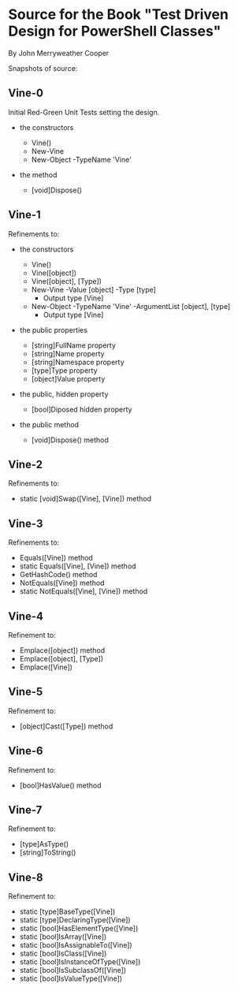 # Source for the Book "Test Driven Design for PowerShell Classes"

By John Merryweather Cooper

Snapshots of source:

## Vine-0

Initial Red-Green Unit Tests setting the design.

* the constructors

  * Vine()
  * New-Vine
  * New-Object -TypeName 'Vine'

* the method
  * [void]Dispose()

## Vine-1

Refinements to:

* the constructors

  * Vine()
  * Vine([object])
  * Vine([object], [Type])
  * New-Vine -Value [object] -Type [type]
    * Output type [Vine]
  * New-Object -TypeName 'Vine' -ArgumentList [object], [type]
    * Output type [Vine]

* the public properties

  * [string]FullName property
  * [string]Name property
  * [string]Namespace property
  * [type]Type property
  * [object]Value property

* the public, hidden property
  * [bool]Diposed hidden property

* the public method
  * [void]Dispose() method

## Vine-2

Refinements to:

* static [void]Swap([Vine], [Vine]) method

## Vine-3

Refinements to:

* Equals([Vine]) method
* static Equals([Vine], [Vine]) method
* GetHashCode() method
* NotEquals([Vine]) method
* static NotEquals([Vine], [Vine]) method

## Vine-4

Refinement to:

* Emplace([object]) method
* Emplace([object], [Type])
* Emplace([Vine])

## Vine-5

Refinement to:

* [object]Cast([Type]) method

## Vine-6

Refinement to:

* [bool]HasValue() method

## Vine-7

Refinement to:

* [type]AsType()
* [string]ToString()

## Vine-8

Refinement to: 

* static [type]BaseType([Vine])
* static [type]DeclaringType([Vine])
* static [bool]HasElementType([Vine])
* static [bool]IsArray([Vine])
* static [bool]IsAssignableTo([Vine])
* static [bool]IsClass([Vine])
* static [bool]IsInstanceOfType([Vine])
* static [bool]IsSubclassOf([Vine])
* static [bool]IsValueType([Vine])
